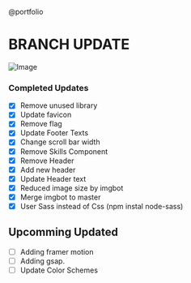 @portfolio

# BRANCH UPDATE

![Image](https://www.pakkabaniya.ml/favicon.ico "lishugupta")

### Completed Updates

- [x] Remove unused library
- [x] Update favicon
- [x] Remove flag
- [x] Update Footer Texts
- [x] Change scroll bar width
- [x] Remove Skills Component
- [x] Remove Header
- [x] Add new header
- [x] Update Header text
- [x] Reduced image size by imgbot
- [x] Merge imgbot to master
- [x] User Sass instead of Css (npm instal node-sass)

## Upcomming Updated

- [ ] Adding framer motion
- [ ] Adding gsap.
- [ ] Update Color Schemes
